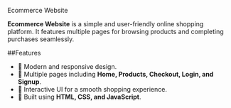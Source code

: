 Ecommerce Website

 **Ecommerce Website** is a simple and user-friendly online shopping platform. It features multiple pages for browsing products and completing purchases seamlessly.

##Features
- 🔹 Modern and responsive design.
- 🔹 Multiple pages including **Home, Products, Checkout, Login, and Signup**.
- 🔹 Interactive UI for a smooth shopping experience.
- 🔹 Built using **HTML, CSS, and JavaScript**.
